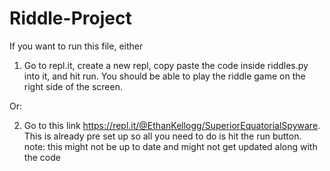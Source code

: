 # Riddle-Project
If you want to run this file, either
1. Go to repl.it, create a new repl, copy paste the code inside riddles.py into it, and hit run. 
You should be able to play the riddle game on the right side of the screen.

Or:

2. Go to this link https://repl.it/@EthanKellogg/SuperiorEquatorialSpyware. This is already pre set up so all you need to do is hit the run button. 
note: this might not be up to date and might not get updated along with the code
